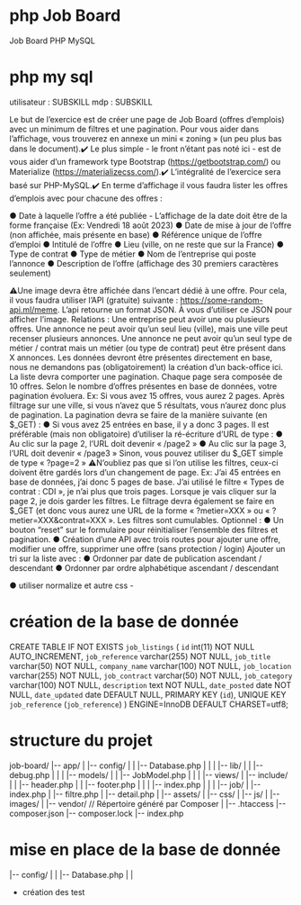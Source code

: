# php Job Board
 Job Board PHP MySQL

 # php my sql
 utilisateur : SUBSKILL
 mdp : SUBSKILL

Le but de l’exercice est de créer une page de Job Board (offres d’emplois) avec un
minimum de filtres et une pagination.
Pour vous aider dans l’affichage, vous trouverez en annexe un mini « zoning » (un peu
plus bas dans le document).✔️
Le plus simple - le front n’étant pas noté ici - est de vous aider d’un framework type
Bootstrap (https://getbootstrap.com/) ou Materialize (https://materializecss.com/).✔️
L’intégralité de l’exercice sera basé sur PHP-MySQL.✔️
En terme d’affichage il vous faudra lister les offres d’emplois avec pour chacune des
offres :

● Date à laquelle l’offre a été publiée - L’affichage de la date doit être de la forme
française (Ex: Vendredi 18 août 2023)
● Date de mise à jour de l’offre (non affichée, mais présente en base)
● Référence unique de l’offre d’emploi
● Intitulé de l’offre
● Lieu (ville, on ne reste que sur la France)
● Type de contrat
● Type de métier
● Nom de l’entreprise qui poste l’annonce
● Description de l’offre (affichage des 30 premiers caractères seulement)

⚠️Une image devra être affichée dans l’encart dédié à une offre. Pour cela, il vous
faudra utiliser l’API (gratuite) suivante : https://some-random-api.ml/meme. L’api
retourne un format JSON. À vous d’utiliser ce JSON pour afficher l’image.
Relations :
Une entreprise peut avoir une ou plusieurs offres.
Une annonce ne peut avoir qu’un seul lieu (ville), mais une ville peut recenser plusieurs
annonces.
Une annonce ne peut avoir qu’un seul type de métier / contrat mais un métier (ou type de
contrat) peut être présent dans X annonces.
Les données devront être présentes directement en base, nous ne demandons pas
(obligatoirement) la création d’un back-office ici.
La liste devra comporter une pagination. Chaque page sera composée de 10 offres.
Selon le nombre d’offres présentes en base de données, votre pagination évoluera.
Ex: Si vous avez 15 offres, vous aurez 2 pages. Après filtrage sur une ville, si vous n’avez que 5
résultats, vous n’aurez donc plus de pagination.
La pagination devra se faire de la manière suivante (en $_GET) :
● Si vous avez 25 entrées en base, il y a donc 3 pages.
Il est préférable (mais non obligatoire) d’utiliser la ré-écriture d’URL de type :
● Au clic sur la page 2, l’URL doit devenir « /page2 »
● Au clic sur la page 3, l’URL doit devenir « /page3 »
Sinon, vous pouvez utiliser du $_GET simple de type « ?page=2 »
⚠️N’oubliez pas que si l’on utilise les filtres, ceux-ci doivent être gardés lors d’un
changement de page.
Ex: J’ai 45 entrées en base de données, j’ai donc 5 pages de base. J’ai utilisé le filtre « Types de
contrat : CDI », je n’ai plus que trois pages. Lorsque je vais cliquer sur la page 2, je dois
garder les filtres.
Le filtrage devra également se faire en $_GET (et donc vous aurez une URL de la forme «
?metier=XXX » ou « ?metier=XXX&contrat=XXX ». Les filtres sont cumulables.
Optionnel :
● Un bouton “reset” sur le formulaire pour réinitialiser l’ensemble des filtres et
pagination.
● Création d’une API avec trois routes pour ajouter une offre, modifier une offre,
supprimer une offre (sans protection / login)
Ajouter un tri sur la liste avec :
● Ordonner par date de publication ascendant / descendant
● Ordonner par ordre alphabétique ascendant / descendant

<!-- TO DO -->
● utiliser normalize et autre css - 

# création de la base de donnée 
CREATE TABLE IF NOT EXISTS `job_listings` (
  `id` int(11) NOT NULL AUTO_INCREMENT,
  `job_reference` varchar(255) NOT NULL,
  `job_title` varchar(50) NOT NULL,
  `company_name` varchar(100) NOT NULL,
  `job_location` varchar(255) NOT NULL,
  `job_contract` varchar(50) NOT NULL,
  `job_category` varchar(100) NOT NULL,
  `description` text NOT NULL,
  `date_posted` date NOT NULL,
  `date_updated` date DEFAULT NULL,
  PRIMARY KEY (`id`),
  UNIQUE KEY `job_reference` (`job_reference`)
) ENGINE=InnoDB DEFAULT CHARSET=utf8;

# structure du projet 
job-board/
|-- app/
|   |-- config/
|   |   |-- Database.php
|   |
|   |-- lib/
|   |   |-- debug.php
|   |
|   |-- models/
|   |   |-- JobModel.php
|   |
|   |-- views/
|       |-- include/
|       |   |-- header.php
|       |   |-- footer.php
|       |
|       |-- index.php
|       |
|       |-- job/
|           |-- index.php
|           |-- filtre.php
|           |-- detail.php
|
|-- assets/
|   |-- css/
|   |-- js/
|   |-- images/
|
|-- vendor/                  // Répertoire généré par Composer
|
|-- .htaccess
|-- composer.json
|-- composer.lock
|-- index.php


# mise en place de la base de donnée 
|-- config/
|   |   |-- Database.php
|   |

  - création des test 